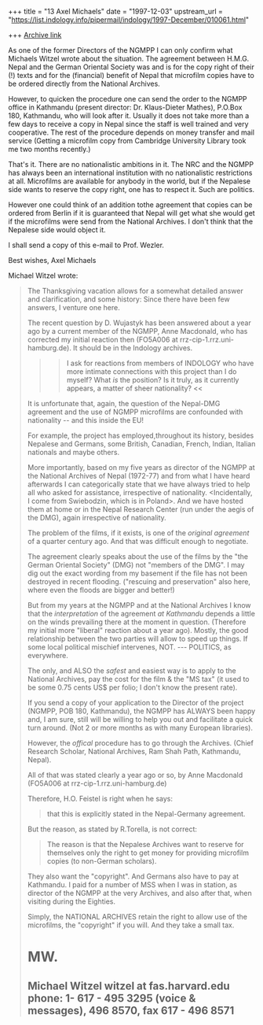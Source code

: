 +++
title = "13 Axel Michaels"
date = "1997-12-03"
upstream_url = "https://list.indology.info/pipermail/indology/1997-December/010061.html"

+++
[Archive link](https://list.indology.info/pipermail/indology/1997-December/010061.html)

As one of the former Directors of the NGMPP I can only confirm what
Michaels Witzel wrote about the situation. The agreement between H.M.G.
Nepal and the German Oriental Society was and is for the copy right of
their (!) texts and for the (financial) benefit of Nepal that microfilm
copies have to be ordered directly from the National Archives.

However, to quicken the procedure one can send the order to the NGMPP
office in Kathmandu (present director: Dr. Klaus-Dieter Mathes), P.O.Box
180, Kathmandu, who will look after it. Usually it does not take more
than a few days to receive a copy in Nepal since the staff is well
trained and very cooperative. The rest of the procedure depends
on money transfer and mail service (Getting a microfilm copy from
Cambridge University Library took me two months recently.)

That's it. There are no nationalistic ambitions in it. The NRC and the
NGMPP has always been an international institution with no nationalistic
restrictions at all. Microfilms are available for anybody in the world,
but if the Nepalese side wants to reserve the copy right, one has to
respect it. Such are politics.

However one could think of an addition tothe agreement that copies can be
ordered from Berlin if it is guaranteed that Nepal will get what she
would get if the microfilms were send from the National Archives. I don't
think that the Nepalese side would object it.

I shall send a copy of this e-mail to Prof. Wezler.

Best wishes, Axel Michaels

Michael Witzel wrote:
>
> The Thanksgiving vacation allows for a somewhat detailed answer and
> clarification, and some history:
> Since there have been few answers, I venture one here.
>
> The recent question by D. Wujastyk has been answered about a year ago by a
> current member of the NGMPP, Anne Macdonald, who has corrected my initial
> reaction then (FO5A006 at rrz-cip-1.rrz.uni-hamburg.de). It should be in the
> Indology archives.
>
> >> I ask for reactions from members of INDOLOGY who have more intimate
> connections with this project than I do myself?  What *is* the position?
> Is it truly, as it currently appears, a matter of sheer nationality?  <<
>
> It is unfortunate that, again, the question of the Nepal-DMG agreement and
> the use of NGMPP microfilms are confounded with nationality -- and this
> inside the EU!
>
> For example, the project has employed,throughout its history, besides
> Nepalese and Germans, some British, Canadian, French, Indian, Italian
> nationals and maybe others.
>
> More importantly, based on my five years as director of the NGMPP at the
> National Archives of Nepal (1972-77) and from what I have heard afterwards
> I can categorically state that we have always tried to help all who asked
> for assistance, irrespective of nationality.  <Incidentally, I come from
> Swiebodzin, which is in Poland>. And we have hosted them at home or in the
> Nepal Research Center (run under the aegis of the DMG), again irrespective
> of nationality.
>
> The problem of the films, if it exists, is one of the *original agreement*
> of a quarter century ago. And that was difficult enough to negotiate.
>
> The agreement clearly speaks about the use of the films by the "the German
> Oriental Society" (DMG) not "members of the DMG". I may dig out the exact
> wording from my basement if the file has not been destroyed in recent
> flooding. ("rescuing and preservation" also here, where even the floods
> are bigger and better!)
>
> But from my years at the NGMPP and at the National Archives I know that
> the *interpretation* of the agreement *at Kathmandu* depends a little on
> the winds prevailing there at the moment in question. (Therefore my
> initial more "liberal" reaction about a year ago). Mostly, the good
> relationship between the two parties will allow to speed up things. If
> some local political mischief intervenes, NOT. --- POLITICS, as
> everywhere.
>
> The only, and ALSO the *safest* and easiest way is to apply to the
> National Archives, pay the cost for the film & the "MS tax" (it used to be
> some 0.75 cents US$ per folio; I don't know the present rate).
>
> If you send a copy of your application to the Director of the project
> (NGMPP, POB 180, Kathmandu), the NGMPP has ALWAYS been happy
> and, I am sure, still will be willing to help you out and facilitate a
> quick turn around. (Not 2 or  more months as with many European
> libraries).
>
> However, the *offical* procedure has to go through the Archives. (Chief
> Research Scholar, National Archives, Ram Shah Path, Kathmandu, Nepal).
>
> All of that was stated clearly a year ago or so, by Anne Macdonald
> (FO5A006 at rrz-cip-1.rrz.uni-hamburg.de)
>
> Therefore, H.O.  Feistel is right when he says:
> > that this is explicitly stated in
> > the Nepal-Germany agreement.
>
> But the reason, as stated by R.Torella, is not correct:
>
> > The reason is that the Nepalese Archives want
> > to reserve for themselves only the right to get money for providing
> > microfilm copies (to non-German scholars).
>
> They also want the "copyright". And Germans also have to pay at Kathmandu.
> I paid for a number of MSS when I was in station, as director of the
> NGMPP at the very Archives, and also after that, when visiting during the
> Eighties.
>
> Simply, the NATIONAL ARCHIVES retain the right to allow use of the
> microfilms, the "copyright" if you will. And they take a small tax.
>
> MW.
> ===========================================================================
> Michael Witzel                                  witzel at fas.harvard.edu
> phone: 1- 617 - 495 3295 (voice & messages), 496 8570, fax 617 - 496 8571
> ---------------------------------------------------------------------------



